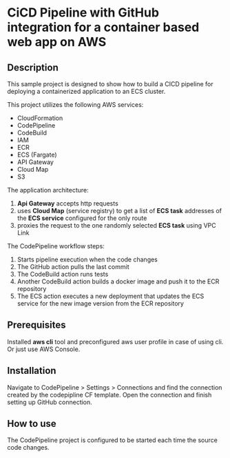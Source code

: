 # CiCD Pipeline with GitHub integration for a container based web app on AWS 

## Description
This sample project is designed to show how to build a CICD pipeline for deploying a containerized application to an ECS cluster. 

This project utilizes the following AWS services:
- CloudFormation
- CodePipeline
- CodeBuild
- IAM
- ECR
- ECS (Fargate)
- API Gateway
- Cloud Map
- S3

The application architecture:
1. **Api Gateway** accepts http requests
2. uses **Cloud Map** (service registry) to get a list of **ECS task** addresses of the **ECS service** configured for the only route
3. proxies the request to the one randomly selected **ECS task** using VPC Link 

The CodePipeline workflow steps:
1. Starts pipeline execution when the code changes
2. The GitHub action pulls the last commit
3. The CodeBuild action runs tests 
4. Another CodeBuild action builds a docker image and push it to the ECR repository
5. The ECS action executes a new deployment that updates the ECS service for the new image version from the ECR repository

## Prerequisites
Installed **aws cli** tool and preconfigured aws user profile in case of using cli. 
Or just use AWS Console.

## Installation


Navigate to CodePipeline > Settings > Connections and find the connection created by the codepipline CF template. Open the connection and finish setting up GitHub connection.

## How to use
The CodePipeline project is configured to be started each time the source code changes.

